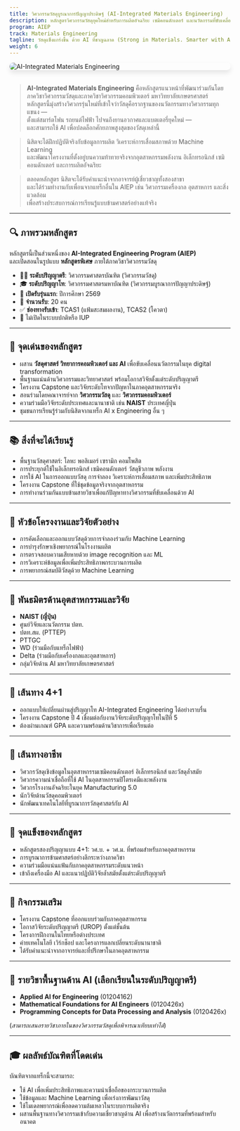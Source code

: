 ```yaml
---
title: วิศวกรรมวัสดุบูรณาการปัญญาประดิษฐ์ (AI-Integrated Materials Engineering)
description: หลักสูตรวิศวกรรมวัสดุยุคใหม่สำหรับการผลิตอัจฉริยะ เซมิคอนดักเตอร์ และนวัตกรรมที่ขับเคลื่อนด้วย AI
program: AIEP
track: Materials Engineering
tagline: วัสดุแข็งแกร่งขึ้น ด้วย AI ที่ชาญฉลาด (Strong in Materials. Smarter with AI.)
weight: 6
---
```


<img src="/img/banners/materials-hero.png"
     alt="AI-Integrated Materials Engineering"
     style="max-width: 100%; height: auto; margin: 0 0 2rem 0; border-radius: 1rem; box-shadow: 0 6px 12px rgba(0,0,0,0.1); display: block;" />

> **AI-Integrated Materials Engineering** คือหลักสูตรแนวหน้าที่พัฒนาร่วมกันโดยภาควิชาวิศวกรรมวัสดุและภาควิชาวิศวกรรมคอมพิวเตอร์ มหาวิทยาลัยเกษตรศาสตร์  
> หลักสูตรนี้มุ่งสร้างวิศวกรรุ่นใหม่ที่เข้าใจว่าวัสดุคือรากฐานของนวัตกรรมทางวิศวกรรมทุกแขนง —  
> ตั้งแต่สมาร์ตโฟน รถยนต์ไฟฟ้า ไปจนถึงยานอวกาศและแบตเตอรี่ยุคใหม่ —  
> และสามารถใช้ AI เพื่อปลดล็อกศักยภาพสูงสุดของวัสดุเหล่านี้

> นิสิตจะได้ฝึกปฏิบัติจริงกับข้อมูลการผลิต วิเคราะห์การเสื่อมสภาพด้วย Machine Learning  
> และพัฒนาโครงงานที่ตั้งอยู่บนความท้าทายจริงจากอุตสาหกรรมพลังงาน อิเล็กทรอนิกส์ เซมิคอนดักเตอร์ และการผลิตอัจฉริยะ

> ตลอดหลักสูตร นิสิตจะได้รับคำแนะนำจากอาจารย์ผู้เชี่ยวชาญทั้งสองสาขา  
> และได้ร่วมทำงานกับเพื่อนจากแทร็กอื่นใน AIEP เช่น วิศวกรรมเครื่องกล อุตสาหการ และสิ่งแวดล้อม  
> เพื่อสร้างประสบการณ์การเรียนรู้แบบข้ามศาสตร์อย่างแท้จริง

---

## 🔍 ภาพรวมหลักสูตร

หลักสูตรนี้เป็นส่วนหนึ่งของ **AI-Integrated Engineering Program (AIEP)**  
และเปิดสอนในรูปแบบ **หลักสูตรพิเศษ** ภายใต้ภาควิชาวิศวกรรมวัสดุ

- 🧑‍🏫 **ระดับปริญญาตรี**: วิศวกรรมศาสตรบัณฑิต (วิศวกรรมวัสดุ)  
- 🎓 **ระดับปริญญาโท**: วิศวกรรมศาสตรมหาบัณฑิต (วิศวกรรมบูรณาการปัญญาประดิษฐ์)  
- 📅 **เปิดรับรุ่นแรก**: ปีการศึกษา 2569  
- 👥 **จำนวนรับ**: 20 คน  
- ✅ **ช่องทางรับเข้า**: TCAS1 (แฟ้มสะสมผลงาน), TCAS2 (โควตา)  
- 🚫 ไม่เปิดในระบบปกติหรือ IUP

---

## 🧠 จุดเด่นของหลักสูตร

- ผสาน **วัสดุศาสตร์ วิทยาการคอมพิวเตอร์ และ AI** เพื่อขับเคลื่อนนวัตกรรมในยุค digital transformation  
- พื้นฐานแน่นด้านวิศวกรรมและวิทยาศาสตร์ พร้อมโอกาสวิจัยตั้งแต่ระดับปริญญาตรี  
- โครงงาน Capstone และวิจัยระดับโทจากปัญหาในภาคอุตสาหกรรมจริง  
- สอนร่วมโดยคณาจารย์จาก **วิศวกรรมวัสดุ** และ **วิศวกรรมคอมพิวเตอร์**  
- ความร่วมมือวิจัยระดับประเทศและนานาชาติ เช่น **NAIST** ประเทศญี่ปุ่น  
- ชุมชนการเรียนรู้ร่วมกับนิสิตจากแทร็ก AI x Engineering อื่น ๆ

---

## 📚 สิ่งที่จะได้เรียนรู้

- พื้นฐานวัสดุศาสตร์: โลหะ พอลิเมอร์ เซรามิก คอมโพสิต  
- การประยุกต์ใช้ในอิเล็กทรอนิกส์ เซมิคอนดักเตอร์ วัสดุชีวภาพ พลังงาน  
- การใช้ AI ในการออกแบบวัสดุ การจำลอง วิเคราะห์การเสื่อมสภาพ และเพิ่มประสิทธิภาพ  
- โครงงาน Capstone ที่ใช้ชุดข้อมูลจริงจากอุตสาหกรรม  
- การทำงานร่วมกันแบบข้ามสายวิชาเพื่อแก้ปัญหาทางวิศวกรรมที่ขับเคลื่อนด้วย AI

---

## 🧪 หัวข้อโครงงานและวิจัยตัวอย่าง

- การคัดเลือกและออกแบบวัสดุด้วยการจำลองร่วมกับ Machine Learning  
- การบำรุงรักษาเชิงพยากรณ์ในโรงงานผลิต  
- การตรวจสอบความเสียหายด้วย image recognition และ ML  
- การวิเคราะห์ข้อมูลเพื่อเพิ่มประสิทธิภาพกระบวนการผลิต  
- การพยากรณ์สมบัติวัสดุด้วย Machine Learning

---

## 🤝 พันธมิตรด้านอุตสาหกรรมและวิจัย

- **NAIST (ญี่ปุ่น)**  
- ศูนย์วิจัยและนวัตกรรม ปตท.  
- ปตท.สผ. (PTTEP)  
- PTTGC  
- WD (ร่วมมือกับแทร็กไฟฟ้า)  
- Delta (ร่วมมือกับเครื่องกลและอุตสาหการ)  
- กลุ่มวิจัยด้าน AI มหาวิทยาลัยเกษตรศาสตร์

---

## 🔄 เส้นทาง 4+1

- ออกแบบให้เปลี่ยนผ่านสู่ปริญญาโท AI-Integrated Engineering ได้อย่างราบรื่น  
- โครงงาน Capstone ปี 4 เชื่อมต่อกับงานวิจัยระดับปริญญาโทในปีที่ 5  
- ต้องผ่านเกณฑ์ GPA และความพร้อมด้านวิชาการเพื่อเรียนต่อ

---

## 🧭 เส้นทางอาชีพ

- วิศวกรวัสดุเชิงข้อมูลในอุตสาหกรรมเซมิคอนดักเตอร์ อิเล็กทรอนิกส์ และวัสดุล้ำสมัย  
- วิศวกรความน่าเชื่อถือที่ใช้ AI ในอุตสาหกรรมปิโตรเคมีและพลังงาน  
- วิศวกรโรงงานอัจฉริยะในยุค Manufacturing 5.0  
- นักวิจัยด้านวัสดุคอมพิวเตอร์  
- นักพัฒนาเทคโนโลยีที่บูรณาการวัสดุศาสตร์กับ AI

---

## 🌟 จุดแข็งของหลักสูตร

- หลักสูตรสองปริญญาแบบ 4+1: วศ.บ. + วศ.ม. ที่พร้อมสำหรับภาคอุตสาหกรรม  
- การบูรณาการข้ามศาสตร์อย่างลึกระหว่างภาควิชา  
- ความร่วมมือแน่นแฟ้นกับภาคอุตสาหกรรมระดับแนวหน้า  
- เข้าถึงเครื่องมือ AI และแนวปฏิบัติวิจัยล้ำสมัยตั้งแต่ระดับปริญญาตรี

---

## 🎒 กิจกรรมเสริม

- โครงงาน Capstone ที่ออกแบบร่วมกับภาคอุตสาหกรรม  
- โอกาสวิจัยระดับปริญญาตรี (UROP) ตั้งแต่ชั้นต้น  
- โครงการฝึกงานในไทยหรือต่างประเทศ  
- ค่ายเทคโนโลยี เวิร์กช็อป และโครงการแลกเปลี่ยนระดับนานาชาติ  
- ได้รับคำแนะนำจากอาจารย์และที่ปรึกษาในภาคอุตสาหกรรม

---

## 🧩 รายวิชาพื้นฐานด้าน AI (เลือกเรียนในระดับปริญญาตรี)

- **Applied AI for Engineering** (01204162)  
- **Mathematical Foundations for AI Engineers** (0120426x)  
- **Programming Concepts for Data Processing and Analysis** (0120426x)

(*สามารถเสนอรายวิชาภายในของวิศวกรรมวัสดุเพื่อพิจารณาเทียบเท่าได้*)

---

## 🎓 ผลลัพธ์บัณฑิตที่โดดเด่น

บัณฑิตจากแทร็กนี้จะสามารถ:

- ใช้ AI เพื่อเพิ่มประสิทธิภาพและความน่าเชื่อถือของกระบวนการผลิต  
- ใช้ข้อมูลและ Machine Learning เพื่อเร่งการพัฒนาวัสดุ  
- ใช้โมเดลพยากรณ์เพื่อลดความล้มเหลวในระบบการผลิตจริง  
- ผสานพื้นฐานทางวิศวกรรมเข้ากับความเชี่ยวชาญด้าน AI เพื่อสร้างนวัตกรรมที่พร้อมสำหรับอนาคต
